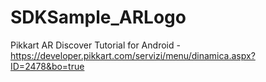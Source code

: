 # SDKSample_ARLogo
Pikkart AR Discover Tutorial for Android - 
https://developer.pikkart.com/servizi/menu/dinamica.aspx?ID=2478&bo=true
